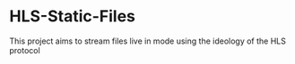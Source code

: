 # HLS-Static-Files
This project aims to stream files live in mode using the ideology of the HLS protocol

